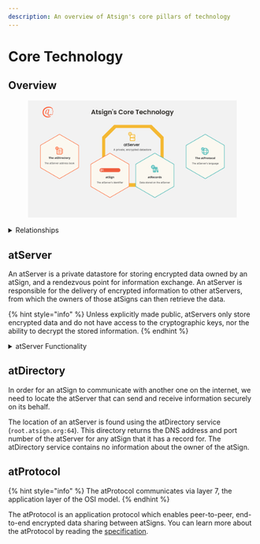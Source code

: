 ```yaml
---
description: An overview of Atsign's core pillars of technology
---
```


# Core Technology

## Overview

<figure><img src="../../.gitbook/assets/core-overview-simple.png" alt="Diagram of Atsign&#x27;s Core Technology"><figcaption></figcaption></figure>

<details>

<summary>Relationships</summary>

Every **atServer** is associated with _one_ **atSign**, and each atServer stores _many_ **atRecords.**

When provided an **atSign**, the **atDirectory** returns a _DNS address_ and _port number_ for its **atServer.**

The **atProtocol** is the _application layer protocol_ used to communicate with an **atServer.**

</details>

## atServer

An atServer is a private datastore for storing encrypted data owned by an atSign, and a rendezvous point for information exchange. An atServer is responsible for the delivery of encrypted information to other atServers, from which the owners of those atSigns can then retrieve the data.

{% hint style="info" %}
Unless explicitly made public, atServers only store encrypted data and do not have access to the cryptographic keys, nor the ability to decrypt the stored information.
{% endhint %}

<details>

<summary>atServer Functionality</summary>

* Cryptographic authentication of client devices
* Cryptographic authentication of other atServers.
* Persistence of encrypted data on behalf of the controlling atSign.
* Caching of data shared by others with the controlling atSign.
* Notification of data change events to clients (edge devices) and other atServers to facilitate delivery of information shared with them.
* Synchronization of data with multiple clients (edge devices).
* TLS wire encryption from clients to atServers using SSL certificates.
* Mutually authenticated TLS 1.2/1.3 wire encryption between atServers using SSL certificates.

</details>

## atDirectory

In order for an atSign to communicate with another one on the internet, we need to locate the atServer that can send and receive information securely on its behalf.

The location of an atServer is found using the atDirectory service (`root.atsign.org:64`). This directory returns the DNS address and port number of the atServer for any atSign that it has a record for. The atDirectory service contains no information about the owner of the atSign.

## atProtocol

{% hint style="info" %}
The atProtocol communicates via layer 7, the application layer of the OSI model.
{% endhint %}

The atProtocol is an application protocol which enables peer-to-peer, end-to-end encrypted data sharing between atSigns. You can learn more about the atProtocol by reading the [specification](https://app.gitbook.com/s/OKcyQuTtJmcTiYSQrNYQ/).
